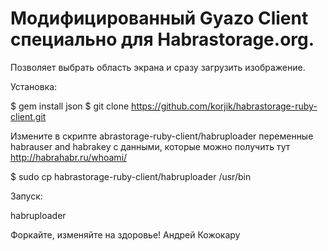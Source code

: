 Модифицированный Gyazo Client специально для Habrastorage.org.
===============

Позволяет выбрать область экрана и сразу загрузить изображение.

Установка:

$ gem install json
$ git clone https://github.com/korjik/habrastorage-ruby-client.git

Измените в скрипте abrastorage-ruby-client/habruploader переменные habrauser and habrakey с данными, которые можно получить тут http://habrahabr.ru/whoami/

$ sudo cp habrastorage-ruby-client/habruploader /usr/bin

Запуск:

habruploader
 

Форкайте, изменяйте на здоровье!
Андрей Кожокару

